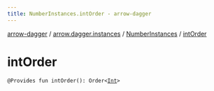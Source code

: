 ```yaml
---
title: NumberInstances.intOrder - arrow-dagger
---
```


[arrow-dagger](../../index.html) / [arrow.dagger.instances](../index.html) / [NumberInstances](index.html) / [intOrder](./int-order.html)

# intOrder

`@Provides fun intOrder(): Order<`[`Int`](https://kotlinlang.org/api/latest/jvm/stdlib/kotlin/-int/index.html)`>`